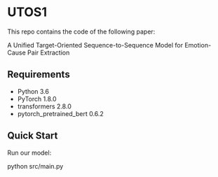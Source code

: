 # UTOS1

This repo contains the code of the following paper:

A Unified Target-Oriented Sequence-to-Sequence Model for Emotion-Cause Pair Extraction

## Requirements

- Python 3.6
- PyTorch 1.8.0
- transformers 2.8.0
- pytorch_pretrained_bert 0.6.2

## Quick Start  

Run our model:

python src/main.py




